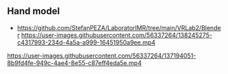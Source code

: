 ## Hand model
- https://github.com/StefanPEZA/LaboratorIMR/tree/main/VRLab2/Blender
https://user-images.githubusercontent.com/56337264/138245275-c4317993-234d-4a5a-a999-16451950a9ee.mp4

https://user-images.githubusercontent.com/56337264/137194051-8b9fd4fe-949c-4ae4-8e55-c87eff4eda5e.mp4



